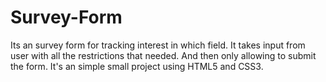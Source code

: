 # Survey-Form
Its an survey form for tracking interest in which field.
It takes input from user with all the restrictions that needed.
And then only allowing to submit the form.
It's an simple small project using HTML5 and CSS3.
